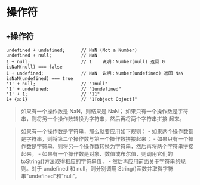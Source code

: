 # 操作符
## `+`操作符
```
undefined + undefined;      // NaN (Not a Number)
undefined + null;           // NaN
1 + null;                   // 1    说明：Number(null) 返回 0      isNaN(null) === false
1 + undefined;              // NaN  说明：Number(undefined) 返回 NaN   isNaN(undefined) === true
'1' + null;                 // "1null"
'1' + undefined;            // "1undefined"
'1' + 1;                    // "11"
1+ {a:1}                    // "1[object Object]"
```
>如果有一个操作数是 NaN，则结果是 NaN；
如果只有一个操作数是字符串，则将另一个操作数转换为字符串，然后再将两个字符串拼接 起来。
>

>如果有一个操作数是字符串，那么就要应用如下规则：
    - 如果两个操作数都是字符串，则将第二个操作数与第一个操作数拼接起来；
    - 如果只有一个操作数是字符串，则将另一个操作数转换为字符串，然后再将两个字符串拼接
      起来。
    - 如果有一个操作数是对象、数值或布尔值，则调用它们的 toString()方法取得相应的字符串值，
    - 然后再应用前面关于字符串的规则。对于 undefined 和 null，则分别调用 String()函数并取得字符串"undefined"和"null"。
>